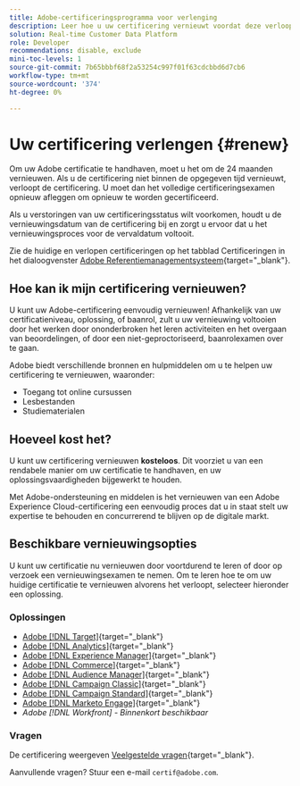 ```yaml
---
title: Adobe-certificeringsprogramma voor verlenging
description: Leer hoe u uw certificering vernieuwt voordat deze verloopt.
solution: Real-time Customer Data Platform
role: Developer
recommendations: disable, exclude
mini-toc-levels: 1
source-git-commit: 7b65bbbf68f2a53254c997f01f63cdcbbd6d7cb6
workflow-type: tm+mt
source-wordcount: '374'
ht-degree: 0%

---
```


# Uw certificering verlengen {#renew}

Om uw Adobe certificatie te handhaven, moet u het om de 24 maanden vernieuwen. Als u de certificering niet binnen de opgegeven tijd vernieuwt, verloopt de certificering. U moet dan het volledige certificeringsexamen opnieuw afleggen om opnieuw te worden gecertificeerd.

Als u verstoringen van uw certificeringsstatus wilt voorkomen, houdt u de vernieuwingsdatum van de certificering bij en zorgt u ervoor dat u het vernieuwingsproces voor de vervaldatum voltooit.

Zie de huidige en verlopen certificeringen op het tabblad Certificeringen in het dialoogvenster [Adobe Referentiemanagementsysteem](https://www.certmetrics.com/adobe/candidate/cert_summary.aspx){target="_blank"}.

## Hoe kan ik mijn certificering vernieuwen?

U kunt uw Adobe-certificering eenvoudig vernieuwen! Afhankelijk van uw certificatieniveau, oplossing, of baanrol, zult u uw vernieuwing voltooien door het werken door ononderbroken het leren activiteiten en het overgaan van beoordelingen, of door een niet-geproctoriseerd, baanrolexamen over te gaan.

Adobe biedt verschillende bronnen en hulpmiddelen om u te helpen uw certificering te vernieuwen, waaronder:

* Toegang tot online cursussen
* Lesbestanden
* Studiematerialen

## Hoeveel kost het?

U kunt uw certificering vernieuwen **kosteloos**. Dit voorziet u van een rendabele manier om uw certificatie te handhaven, en uw oplossingsvaardigheden bijgewerkt te houden.

Met Adobe-ondersteuning en middelen is het vernieuwen van een Adobe Experience Cloud-certificering een eenvoudig proces dat u in staat stelt uw expertise te behouden en concurrerend te blijven op de digitale markt.

## Beschikbare vernieuwingsopties

U kunt uw certificatie nu vernieuwen door voortdurend te leren of door op verzoek een vernieuwingsexamen te nemen. Om te leren hoe te om uw huidige certificatie te vernieuwen alvorens het verloopt, selecteer hieronder een oplossing.

### Oplossingen

* [Adobe [!DNL Target]](https://experienceleague.adobe.com/docs/certification/certification/technical-certifications/at/at-renew.html?lang=en){target="_blank"}
* [Adobe [!DNL Analytics]](https://experienceleague.adobe.com/docs/certification/certification/technical-certifications/aa/aa-renew.html?lang=en){target="_blank"}
* [Adobe [!DNL Experience Manager]](https://experienceleague.adobe.com/docs/certification/certification/technical-certifications/aem/aem-renew.html?lang=en){target="_blank"}
* [Adobe [!DNL Commerce]](https://experienceleague.adobe.com/docs/certification/certification/technical-certifications/ac/ac-renew.html?lang=en){target="_blank"}
* [Adobe [!DNL Audience Manager]](https://experienceleague.adobe.com/docs/certification/certification/technical-certifications/aam/aam-renew.html?lang=en){target="_blank"}
* [Adobe [!DNL Campaign Classic]](https://experienceleague.adobe.com/docs/certification/certification/technical-certifications/acc/acc-renew.html?lang=en){target="_blank"}
* [Adobe [!DNL Campaign Standard]](https://experienceleague.adobe.com/docs/certification/certification/technical-certifications/acs/acs-renew.html?lang=en){target="_blank"}
* [Adobe [!DNL Marketo Engage]](https://experienceleague.adobe.com/docs/certification/certification/technical-certifications/ame/ame-renew.html?lang=en){target="_blank"}
* _Adobe [!DNL Workfront] - Binnenkort beschikbaar_

### Vragen

De certificering weergeven [Veelgestelde vragen](https://experienceleague.adobe.com/docs/certification/certification/faq.html?lang=en){target="_blank"}.

Aanvullende vragen? Stuur een e-mail `certif@adobe.com`.
